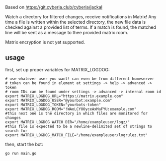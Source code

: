 Based on https://git.cyberia.club/cyberia/jackal

Watch a directory for filtered changes, receive notifications in Matrix!
Any time a file is written within the selected directory, the new file data is checked against a provided list
of terms. If a match is found, the matched line will be sent as a message to thee provided matrix room. 

Matrix encryption is not yet supported.

## usage

first, set up proper variables for MATRIX_LOGDOG:

```
# use whatever user you want! can even be from different homeserver
# token can be found in element at settings -> help -> advanced -> token
# room IDs can be found under settings -> advanced -> internal room id
export MATRIX_LOGDOG_URL="https://matrix.example.com"
export MATRIX_LOGDOG_USER="@yourbot:example.com"
export MATRIX_LOGDOG_TOKEN="yourbots-token"
export MATRIX_LOGDOG_ROOM="!WAoLCYOOyceAxMaFYU:example.com"
#this next one is the directory in which files are monitored for changes
export MATRIX_LOGDOG_WATCH_DIR="/home/exampleuser/logz/"
#this file is expected to be a newline-delimited set of strings to search for
export MATRIX_LOGDOG_MATCH_FILE="/home/exampleuser/logrulez.txt"
```

then, start the bot:

```
go run main.go
```
